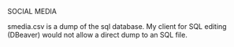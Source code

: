 SOCIAL MEDIA

smedia.csv is a dump of the sql database. My client for SQL editing (DBeaver) would not allow a direct dump to an SQL file.
